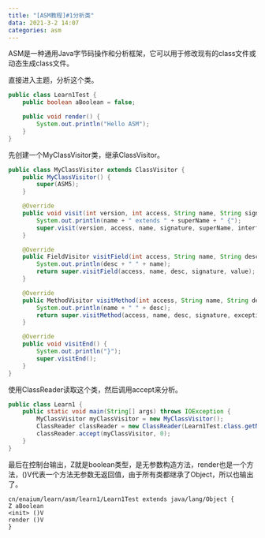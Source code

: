 ```yaml
---
title: "[ASM教程]#1分析类"
data: 2021-3-2 14:07
categories: asm
---
```


ASM是一种通用Java字节码操作和分析框架，它可以用于修改现有的class文件或动态生成class文件。

直接进入主题，分析这个类。

```java
public class Learn1Test {
    public boolean aBoolean = false;

    public void render() {
        System.out.println("Hello ASM");
    }
}
```

先创建一个MyClassVisitor类，继承ClassVisitor。

```java
public class MyClassVisitor extends ClassVisitor {
    public MyClassVisitor() {
        super(ASM5);
    }

    @Override
    public void visit(int version, int access, String name, String signature, String superName, String[] interfaces) {
        System.out.println(name + " extends " + superName + " {");
        super.visit(version, access, name, signature, superName, interfaces);
    }

    @Override
    public FieldVisitor visitField(int access, String name, String desc, String signature, Object value) {
        System.out.println(desc + " " + name);
        return super.visitField(access, name, desc, signature, value);
    }

    @Override
    public MethodVisitor visitMethod(int access, String name, String desc, String signature, String[] exceptions) {
        System.out.println(name + " " + desc);
        return super.visitMethod(access, name, desc, signature, exceptions);
    }

    @Override
    public void visitEnd() {
        System.out.println("}");
        super.visitEnd();
    }
}
```

使用ClassReader读取这个类，然后调用accept来分析。

```java
public class Learn1 {
    public static void main(String[] args) throws IOException {
        MyClassVisitor myClassVisitor = new MyClassVisitor();
        ClassReader classReader = new ClassReader(Learn1Test.class.getName());
        classReader.accept(myClassVisitor, 0);
    }
}
```

最后在控制台输出，Z就是boolean类型，<init>是无参数构造方法，render也是一个方法，()V代表一个方法无参数无返回值，由于所有类都继承了Object，所以也输出了。

```
cn/enaium/learn/asm/learn1/Learn1Test extends java/lang/Object {
Z aBoolean
<init> ()V
render ()V
}
```